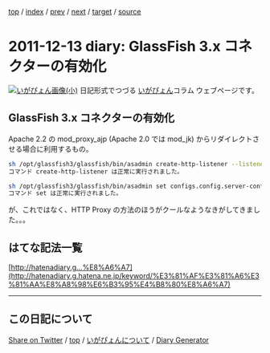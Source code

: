 [top](https://igapyon.github.io/diary/) 
 / [index](https://igapyon.github.io/diary/2011/index.html) 
 / [prev](https://igapyon.github.io/diary/2011/ig111210.html) 
 / [next](https://igapyon.github.io/diary/2011/ig111215.html) 
 / [target](https://igapyon.github.io/diary/2011/ig111213.html) 
 / [source](https://github.com/igapyon/diary/blob/gh-pages/2011/ig111213.html.src.md) 

2011-12-13 diary:  GlassFish 3.x コネクターの有効化
=====================================================================================================
[![いがぴょん画像(小)](https://igapyon.github.io/diary/images/iga200306s.jpg "いがぴょん")](https://igapyon.github.io/diary/memo/memoigapyon.html) 日記形式でつづる [いがぴょん](https://igapyon.github.io/diary/memo/memoigapyon.html)コラム ウェブページです。

##  GlassFish 3.x コネクターの有効化


Apache 2.2 の mod_proxy_ajp (Apache 2.0 では mod_jk) からリダイレクトさせる場合に利用するもの。


```sh
sh /opt/glassfish3/glassfish/bin/asadmin create-http-listener --listenerport 8009 --listeneraddress 0.0.0.0 --defaultvs server jk-connector
コマンド create-http-listener は正常に実行されました。
```



```sh
sh /opt/glassfish3/glassfish/bin/asadmin set configs.config.server-config.network-config.network-listeners.network-listener.jk-connector.jk-enabled=true
コマンド set は正常に実行されました。
```


が、これではなく、HTTP Proxy の方法のほうがクールなようなきがしてきました。。。


##  はてな記法一覧

[http://hatenadiary.g...%E8%A6%A7](http://hatenadiary.g.hatena.ne.jp/keyword/%E3%81%AF%E3%81%A6%E3%81%AA%E8%A8%98%E6%B3%95%E4%B8%80%E8%A6%A7)


----------------------------------------------------------------------------------------------------

## この日記について

[Share on Twitter](https://twitter.com/intent/tweet?hashtags=igapyon%2Cdiary%2C%E3%81%84%E3%81%8C%E3%81%B4%E3%82%87%E3%82%93&text=+GlassFish+3.x+%E3%82%B3%E3%83%8D%E3%82%AF%E3%82%BF%E3%83%BC%E3%81%AE%E6%9C%89%E5%8A%B9%E5%8C%96&url=https%3A%2F%2Figapyon.github.io%2Fdiary%2F2011%2Fig111213.html) / [top](https://igapyon.github.io/diary/) / [いがぴょんについて](https://igapyon.github.io/diary/memo/memoigapyon.html) / [Diary Generator](https://github.com/igapyon/igapyonv3)
